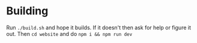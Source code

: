 # Building

Run `./build.sh` and hope it builds. If it doesn't then ask for help or figure it out. Then `cd website` and do `npm i && npm run dev`
